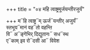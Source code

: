 +++
title = "०४ महि त्वाष्ट्रमूर्जयन्तीरजुर्यं"

+++
म᳓हि त्वाष्ट्र᳓म् ऊर्ज᳓यन्तीर् अजुर्यं᳓  
स्तभूय᳓मानं वह᳓तो वहन्ति  
वि᳓ अ᳓ङ्गेभिर् दिद्युतानः᳓ सध᳓स्थ  
ए᳓काम् इव रो᳓दसी आ᳓ विवेश